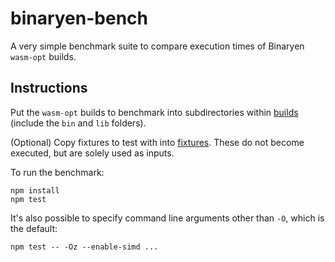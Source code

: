# binaryen-bench

A very simple benchmark suite to compare execution times of Binaryen `wasm-opt` builds.

## Instructions

Put the `wasm-opt` builds to benchmark into subdirectories within [builds](./builds) (include the `bin` and `lib` folders).

(Optional) Copy fixtures to test with into [fixtures](./fixtures). These do not become executed, but are solely used as inputs.

To run the benchmark:

```
npm install
npm test
```

It's also possible to specify command line arguments other than `-O`, which is the default:

```
npm test -- -Oz --enable-simd ...
```
